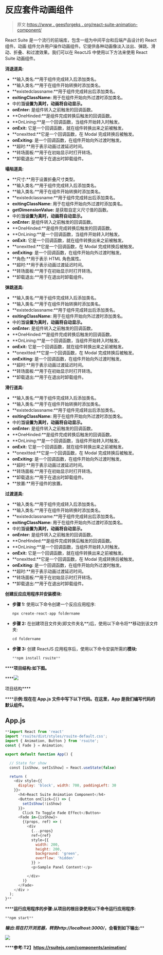# 反应套件动画组件

> 原文:[https://www . geesforgeks . org/react-suite-animation-component/](https://www.geeksforgeeks.org/react-suite-animation-component/)

React Suite 是一个流行的前端库，包含一组为中间平台和后端产品设计的 React 组件。动画  组件允许用户操作动画组件。它提供各种动画像淡入淡出、弹跳、滑动、折叠、和过渡效果。我们可以在 ReactJS 中使用以下方法来使用 React Suite 动画组件。

**消退道具:**

*   **输入类名:**用于组件完成转入后添加类名。
*   **输入类名:**用于在组件开始转换时添加类名。
*   **existedclassname:**用于组件完成转出后添加类名。
*   **exitingClassName:** 用于在组件开始向外过渡时添加类名。
*   中的**当设置为真时，动画将自动显示。**
*   **onEnter:** 是组件转入之前触发的回调函数。
*   **OneHinded:**是组件完成转换后触发的回调函数。
*   **OnLining:**是一个回调函数，当组件开始转入时触发。
*   **onExit:** 它是一个回调函数，就在组件转换出来之前被触发。
*   **onexitted:**它是一个回调函数，在 Modal 完成转换后被触发。
*   **onExiting:** 是一个回调函数，在组件开始向外过渡时触发。
*   **超时:**用于表示动画过渡延迟时间。
*   **转场面板:**用于在初始显示时打开转场。
*   **卸载退出:**用于在退出时卸载组件。

**塌陷道具:**

*   **尺寸:**用于设置折叠尺寸类型。
*   **输入类名:**用于组件完成转入后添加类名。
*   **输入类名:**用于在组件开始转换时添加类名。
*   **existedclassname:**用于组件完成转出后添加类名。
*   **exitingClassName:** 用于在组件开始向外过渡时添加类名。
*   **getDimensionValue:** 是获取自定义尺寸值的函数。
*   中的**当设置为真时，动画将自动显示。**
*   **onEnter:** 是组件转入之前触发的回调函数。
*   **OneHinded:**是组件完成转换后触发的回调函数。
*   **OnLining:**是一个回调函数，当组件开始转入时触发。
*   **onExit:** 它是一个回调函数，就在组件转换出来之前被触发。
*   **onexitted:**它是一个回调函数，在 Modal 完成转换后被触发。
*   **onExiting:** 是一个回调函数，在组件开始向外过渡时触发。
*   **角色:**用于表示 HTML 角色属性。
*   **超时:**用于表示动画过渡延迟时间。
*   **转场面板:**用于在初始显示时打开转场。
*   **卸载退出:**用于在退出时卸载组件。

**弹跳道具:**

*   **输入类名:**用于组件完成转入后添加类名。
*   **输入类名:**用于在组件开始转换时添加类名。
*   **existedclassname:**用于组件完成转出后添加类名。
*   **exitingClassName:** 用于在组件开始向外过渡时添加类名。
*   中的**当设置为真时，动画将自动显示。**
*   **onEnter:** 是组件转入之前触发的回调函数。
*   **OneHinded:**是组件完成转换后触发的回调函数。
*   **OnLining:**是一个回调函数，当组件开始转入时触发。
*   **onExit:** 它是一个回调函数，就在组件转换出来之前被触发。
*   **onexitted:**它是一个回调函数，在 Modal 完成转换后被触发。
*   **onExiting:** 是一个回调函数，在组件开始向外过渡时触发。
*   **超时:**用于表示动画过渡延迟时间。
*   **转场面板:**用于在初始显示时打开转场。
*   **卸载退出:**用于在退出时卸载组件。

**滑行道具:**

*   **输入类名:**用于组件完成转入后添加类名。
*   **输入类名:**用于在组件开始转换时添加类名。
*   **existedclassname:**用于组件完成转出后添加类名。
*   **exitingClassName:** 用于在组件开始向外过渡时添加类名。
*   中的**当设置为真时，动画将自动显示。**
*   **onEnter:** 是组件转入之前触发的回调函数。
*   **OneHinded:**是组件完成转换后触发的回调函数。
*   **OnLining:**是一个回调函数，当组件开始转入时触发。
*   **onExit:** 它是一个回调函数，就在组件转换出来之前被触发。
*   **onexitted:**它是一个回调函数，在 Modal 完成转换后被触发。
*   **onExiting:** 是一个回调函数，在组件开始向外过渡时触发。
*   **超时:**用于表示动画过渡延迟时间。
*   **转场面板:**用于在初始显示时打开转场。
*   **卸载退出:**用于在退出时卸载组件。
*   **放置:**用于组件的放置。

**过渡道具:**

*   **输入类名:**用于组件完成转入后添加类名。
*   **输入类名:**用于在组件开始转换时添加类名。
*   **existedclassname:**用于组件完成转出后添加类名。
*   **exitingClassName:** 用于在组件开始向外过渡时添加类名。
*   中的**当设置为真时，动画将自动显示。**
*   **onEnter:** 是组件转入之前触发的回调函数。
*   **OneHinded:**是组件完成转换后触发的回调函数。
*   **OnLining:**是一个回调函数，当组件开始转入时触发。
*   **onExit:** 它是一个回调函数，就在组件转换出来之前被触发。
*   **onexitted:**它是一个回调函数，在 Modal 完成转换后被触发。
*   **onExiting:** 是一个回调函数，在组件开始向外过渡时触发。
*   **超时:**用于表示动画过渡延迟时间。
*   **转场面板:**用于在初始显示时打开转场。
*   **卸载退出:**用于在退出时卸载组件。

**创建反应应用程序并安装模块:**

*   **步骤 1:** 使用以下命令创建一个反应应用程序:

    ```jsx
    npx create-react-app foldername
    ```

*   **步骤 2:** 在创建项目文件夹(即文件夹名**)后，使用以下命令将**移动到该文件夹:

    ```jsx
    cd foldername
    ```

*   **步骤 3:** 创建 ReactJS 应用程序后，使用以下命令安装所需的****模块:****

    ```jsx
    **npm install rsuite**
    ```

******项目结构:**如下图。****

****![](img/f04ae0d8b722a9fff0bd9bd138b29c23.png)

项目结构**** 

******示例:**现在在 **App.js** 文件中写下以下代码。在这里，App 是我们编写代码的默认组件。****

## ****App.js****

```jsx
**import React from 'react'
import 'rsuite/dist/styles/rsuite-default.css';
import { Animation, Button } from 'rsuite';
const { Fade } = Animation;

export default function App() {

  // State for show
  const [isShow, setIsShow] = React.useState(false)

  return (
    <div style={{
      display: 'block', width: 700, paddingLeft: 30
    }}>
      <h4>React Suite Animation Component</h4>
      <Button onClick={() => {
        setIsShow(!isShow)
      }}>
        Click To Toggle Fade Effect</Button>
      <Fade in={isShow}>
        {(props, ref) => (
          <div
            {...props}
            ref={ref}
            style={{
              width: 200,
              height: 200,
              background: 'green',
              overflow: 'hidden'
            }} >
            <p>Sample Panel Content!</p>

          </div>
        )}
      </Fade>
    </div >
  );
}**
```

******运行应用程序的步骤:**从项目的根目录使用以下命令运行应用程序:****

```jsx
**npm start**
```

******输出:**现在打开浏览器，转到***http://localhost:3000/***，会看到如下输出:****

****![](img/0c86d93f0138565a875ac87d4869cf46.png)****

******参考:**T2】https://rsuitejs.com/components/animation/****